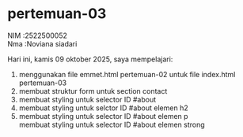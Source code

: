 # pertemuan-03

NIM :2522500052<br>
Nma :Noviana siadari<br>

Hari ini, kamis 09 oktober 2025, saya mempelajari:
<ol>
<li>menggunakan file emmet.html pertemuan-02 untuk file index.html pertemuan-03</li>
<li>membuat struktur form untuk section contact</li>
<li>membuat styling untuk selector ID #about</li>
<li>membuat styling untuk selctor ID #about elemen h2</li>
<li>membuat styling untuk selector ID #about elemen p</li>
membuat styling untuk selector ID #about elemen strong</li>
</ol>
